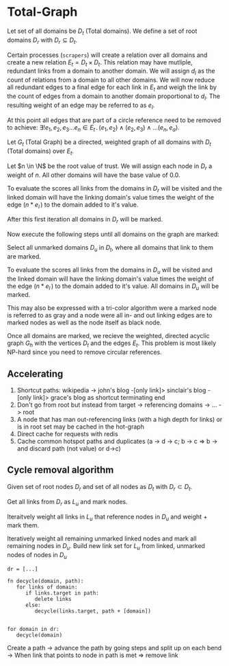 # Total-Graph

Let set of all domains be $D_{t}$ (Total domains). We define a set of root
domains $D_{r}$ with $D_{r} \subseteq D_{t}$.

Certain processes (`scrapers`) will create a relation over all domains and
create a new relation $E_{t} = D_{t} \times D_{t}$. This relation may have
mutliple, redundant links from a domain to another domain. We will assign $d_l$
as the count of relations from a domain to all other domains. We will now reduce
all redundant edges to a final edge for each link in $E_{t}$ and weigh the link
by the count of edges from a domain to another domain proportional to $d_l$. The
resulting weight of an edge may be referred to as $e_l$.

At this point all edges that are part of a circle reference need to be removed
to achieve:
$\exists! e_1, e_2, e_3 … e_n \in E_t \,.\, (e_1, e_2) \land (e_2, e_3) \land … (e_n, e_a)$.

Let $G_t$ (Total Graph) be a directed, weighted graph of all domains with
$D_{t}$ (Total domains) over $E_{t}$.

Let $n \in \N$ be the root value of trust. We will assign each node in $D_r$ a
weight of $n$. All other domains will have the base value of $0.0$.

To evaluate the scores all links from the domains in $D_r$ will be visited and
the linked domain will have the linking domain's value times the weight of the
edge ($n * e_l\,$) to the domain added to it's value.

After this first iteration all domains in $D_r$ will be marked.

Now execute the following steps until all domains on the graph are marked:

Select all unmarked domains $D_u$ in $D_t$, where all domains that link to them
are marked.

To evaluate the scores all links from the domains in $D_u$ will be visited and
the linked domain will have the linking domain's value times the weight of the
edge ($n * e_l\,$) to the domain added to it's value. All domains in $D_u$ will
be marked.

This may also be expressed with a tri-color algorithm were a marked node is
referred to as gray and a node were all in- and out linking edges are to marked
nodes as well as the node itself as black node.

Once all domains are marked, we recieve the weighted, directed acyclic graph
$G_h$ with the vertices $D_t$ and the edges $E_t$. This problem is most likely
NP-hard since you need to remove circular references.

## Accelerating

1. Shortcut paths: wikipedia -> john's blog -[only link]> sinclair's blog -[only
   link]> grace's blog as shortcut terminating end
2. Don't go from root but instead from target -> referencing domains -> ... ->
   root
3. A node that has man out-referencing links (with a high depth for links) or is
   in root set may be cached in the hot-graph
4. Direct cache for requests with redis
5. Cache common hotspot paths and duplicates (a -> d -> c; b -> c => b -> and
   discard path (not value) or d->c)

## Cycle removal algorithm

Given set of root nodes $D_r$ and set of all nodes as $D_t$ with
$D_r \subset D_t$.

Get all links from $D_r$ as $L_{u}$ and mark nodes.

Iteraitvely weight all links in $L_u$ that reference nodes in $D_u$ and weight +
mark them.

Iteratively weight all remaining unmarked linked nodes and mark all remaining
nodes in $D_u$. Build new link set for $L_u$ from linked, unmarked nodes of
nodes in $D_u$

```
dr = [...]

fn decycle(domain, path):
   for links of domain:
      if links.target in path:
         delete links
      else:
         decycle(links.target, path + [domain])


for domain in dr:
   decycle(domain)
```

Create a path -> advance the path by going steps and split up on each bend ->
When link that points to node in path is met => remove link
